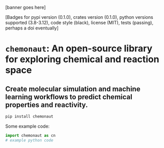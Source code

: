 [banner goes here]

[Badges for pypi version (0.1.0), crates version (0.1.0), python versions supported (3.8-3.12), code style (black), license (MIT), tests (passing), perhaps a doi eventually]

# ```chemonaut```: An open-source library for exploring chemical and reaction space

## Create molecular simulation and machine learning workflows to predict chemical properties and reactivity.

```bash
pip install chemonaut
```

Some example code:

```python
import chemonaut as cn
# example python code
```